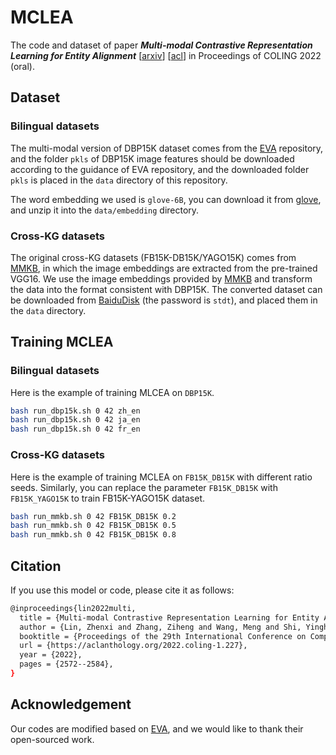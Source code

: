 # MCLEA

The code and dataset of paper _**Multi-modal Contrastive Representation Learning for Entity Alignment**_ [[arxiv](https://arxiv.org/abs/2209.00891)] [[acl](https://aclanthology.org/2022.coling-1.227.pdf)] in Proceedings of COLING 2022 (oral).

## Dataset

### Bilingual datasets

The multi-modal version of DBP15K dataset comes from the [EVA](https://github.com/cambridgeltl/eva) repository, and the folder `pkls` of DBP15K image features should be downloaded according to the guidance of EVA repository, and the downloaded folder `pkls` is placed in the `data` directory of this repository.

The word embedding we used is `glove-6B`, you can download it from [glove](https://nlp.stanford.edu/data/glove.6B.zip), and unzip it into the `data/embedding` directory.

### Cross-KG datasets

The original cross-KG datasets (FB15K-DB15K/YAGO15K) comes from [MMKB](https://github.com/mniepert/mmkb), in which the image embeddings are extracted from the pre-trained VGG16. We use the image embeddings provided by [MMKB](https://github.com/mniepert/mmkb#visual-data-for-fb15k-yago15k-and-dbpedia15k) and transform the data into the format consistent with DBP15K. The converted dataset can be downloaded from [BaiduDisk](https://pan.baidu.com/s/1MLGBNyFjb9LLa4urCk4hCA) (the password is `stdt`), and placed them in the `data` directory.

## Training MCLEA

### Bilingual datasets

Here is the example of training MLCEA on `DBP15K`.

```bash
bash run_dbp15k.sh 0 42 zh_en
bash run_dbp15k.sh 0 42 ja_en
bash run_dbp15k.sh 0 42 fr_en
```

### Cross-KG datasets

Here is the example of training MCLEA on `FB15K_DB15K` with different ratio seeds. Similarly, you can replace the parameter `FB15K_DB15K` with `FB15K_YAGO15K` to train FB15K-YAGO15K dataset.

```bash
bash run_mmkb.sh 0 42 FB15K_DB15K 0.2
bash run_mmkb.sh 0 42 FB15K_DB15K 0.5
bash run_mmkb.sh 0 42 FB15K_DB15K 0.8
```

## Citation

If you use this model or code, please cite it as follows:

```bash
@inproceedings{lin2022multi, 
  title = {Multi-modal Contrastive Representation Learning for Entity Alignment},
  author = {Lin, Zhenxi and Zhang, Ziheng and Wang, Meng and Shi, Yinghui and Wu, Xian and Zheng, Yefeng}, 
  booktitle = {Proceedings of the 29th International Conference on Computational Linguistics},
  url = {https://aclanthology.org/2022.coling-1.227},
  year = {2022},
  pages = {2572--2584},
}
```

## Acknowledgement

Our codes are modified based on [EVA](https://github.com/cambridgeltl/eva), and we would like to thank their open-sourced work.
